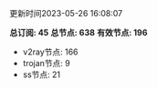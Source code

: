 更新时间2023-05-26 16:08:07

**总订阅: 45**
**总节点: 638**
**有效节点: 196**
- v2ray节点: 166
- trojan节点: 9
- ss节点: 21
